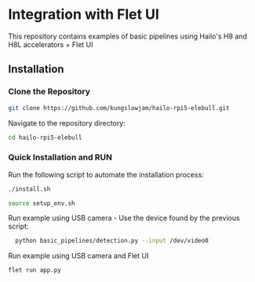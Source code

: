 # Integration with Flet UI
This repository contains examples of basic pipelines using Hailo's H8 and H8L accelerators + Flet UI 

## Installation
### Clone the Repository
```bash
git clone https://github.com/kungslowjam/hailo-rpi5-elebull.git
```
Navigate to the repository directory:
```bash
cd hailo-rpi5-elebull
```

### Quick Installation and RUN
Run the following script to automate the installation process:
```bash
./install.sh
```
```bash
source setup_env.sh
```
Run example using USB camera - Use the device found by the previous script:

```bash
  python basic_pipelines/detection.py --input /dev/video0 
```
Run example using USB camera and Flet UI
```bash
flet run app.py
```
